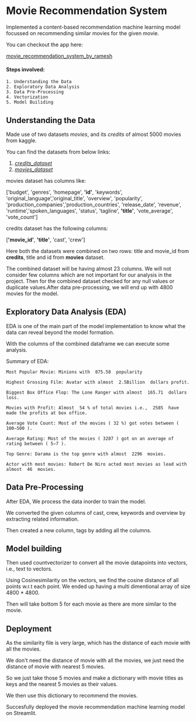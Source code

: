 
# Movie Recommendation System

Implemented a content-based recommendation machine learning model focussed on recommending similar movies for the given movie.

You can checkout the app here:

[movie_recommendation_system_by_ramesh](https://movierecommendationsystem-ramesh.streamlit.app/)

#### Steps involved:
    1. Understanding the Data
    2. Exploratory Data Analysis
    3. Data Pre-Processing
    4. Vectorization
    5. Model Builiding

## Understanding the Data

Made use of two datasets _movies_, and its _credits_ of almost 5000 movies from kaggle.

You can find the datasets from below links:
1. [_credits_dataset_](https://www.kaggle.com/datasets/tmdb/tmdb-movie-metadata?select=tmdb_5000_credits.csv)
2. [_movies_dataset_](https://www.kaggle.com/datasets/tmdb/tmdb-movie-metadata?select=tmdb_5000_movies.csv)

movies dataset has columns like:

['budget', 'genres', 'homepage', __'id'__, 'keywords', 'original_language','original_title', 'overview', 'popularity', 'production_companies','production_countries', 'release_date', 'revenue', 'runtime','spoken_languages', 'status', 'tagline', __'title'__, 'vote_average',
'vote_count']

credits dataset has the following columns:

[__'movie_id'__, __'title'__, 'cast', 'crew']

Here both the datasets were combined on two rows: title and movie_id from __credits__, title and id from __movies__ dataset.

The combined dataset will be having almost 23 columns. We will not consider few columns which are not important for our analysis in the project.
Then for the combined dataset checked for any null values or duplicate values.After data pre-processing, we will end up with 4800 movies for the model.

## Exploratory Data Analysis (EDA)

EDA is one of the main part of the model implementation to know what the data can reveal beyond the model formation.

With the columns of the combined dataframe we can execute some analysis.

   Summary of EDA:

    Most Popular Movie: Minions with  875.58  popularity

    Highest Grossing Film: Avatar with almost  2.5Billion  dollars profit.

    Biggest Box Office Flop: The Lone Ranger with almost  165.71  dollars loss.

    Movies with Profit: Almost  54 % of total movies i.e.,  2585  have made the profits at box office.

    Average Vote Count: Most of the movies ( 32 %) got votes between ( 100−500 ).

    Average Rating: Most of the movies ( 3287 ) got on an average of rating between ( 5−7 ).

    Top Genre: Darama is the top genre with almost  2296  movies.

    Actor with most movies: Robert De Niro acted most movies as lead with almost  46  movies.
## Data Pre-Processing

After EDA, We process the data inorder to train the  model. 

We converted the given columns of cast, crew, keywords and overview by extracting related information.

Then created a new column, tags by adding all the columns.
## Model building

Then used countvectorizer to convert all the movie datapoints into vectors, i.e., text to vectors.

Using Cosinesimilarity on the vectors, we find the cosine distance of all points w.r.t each point.
We ended up having a multi dimentional array of size 4800 * 4800.

Then will take bottom 5 for each movie as there are more similar to the movie.
## Deployment

As the similarity file is very large, which has the distance of each movie with all the movies.

We don't need the distance of movie with all the movies, we just need the distance of movie with nearest 5 movies. 

So we just take those 5 movies and make a dictionary with movie titles as keys and the nearest 5 movies as their values.

We then use this dictionary to recommend the movies. 

Succesfully deployed the movie recommendation machine learning model on Streamlit.